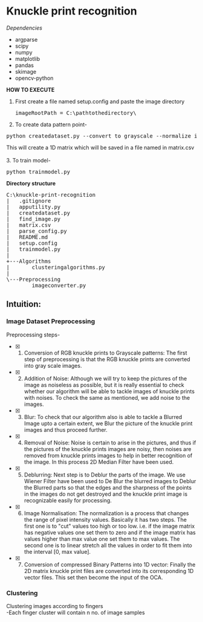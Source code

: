# Knuckle print recognition

*Dependencies*
* argparse
* scipy
* numpy
* matplotlib
* pandas
* skimage
* opencv-python

**HOW TO EXECUTE**
1. First create a file named setup.config and paste the image directory
    <pre>imageRootPath = C:\pathtothedirectory\</pre>
		
2. To create data pattern point-
<pre>python createdataset.py --convert_to_grayscale --normalize_images --de_noise --create_vector --createcsvfile</pre>
 This will create a 1D matrix which will be saved in a file named in matrix.csv
 <br><br>
3. To train model-
<pre>python trainmodel.py</pre>

**Directory structure**
<pre>
C:\knuckle-print-recognition
|   .gitignore
|   apputility.py
|   createdataset.py
|   find_image.py
|   matrix.csv
|   parse_config.py
|   README.md
|   setup.config
|   trainmodel.py
|
+---Algorithms
|       clusteringalgorithms.py
|
\---Preprocessing
        imageconverter.py
</pre>

## Intuition:

### Image Dataset Preprocessing
Preprocessing steps-
- [x] 1. Conversion of RGB knuckle prints to Grayscale patterns: The first step of preprocessing is that the RGB knuckle prints are converted into gray scale images.
- [x] 2. Addition of Noise: Although we will try to keep the pictures of the image as noiseless as possible, but it is really essential to check whether our algorithm will be able to tackle images of knuckle prints with noises. To check the same as mentioned, we add noise to the images.
- [x] 3. Blur: To check that our algorithm also is able to tackle a Blurred Image upto a certain extent, we Blur the picture of the  knuckle print images and thus proceed further.
- [x] 4. Removal of Noise: Noise is certain to arise in the pictures, and thus if the pictures of the  knuckle prints images are noisy, then noises are removed from  knuckle prints images to help in better recognition of the image. In this process 2D Median Filter have been used.
- [x] 5. Deblurring: Next step is to Deblur the parts of the image. We use Wiener Filter have been used to De Blur the blurred images to Deblur the Blurred parts so that the edges and the sharpness of the points in the images do not get destroyed and the knuckle print image is recognizable easily for processing.
- [x] 6. Image Normalisation: The normalization is a process that changes the range of pixel intensity values. Basically it has two steps. The first one is to "cut" values too high or too low. i.e. if the image matrix has negative values one set them to zero and if the image matrix has values higher than max value one set them to max values. The second one is to linear stretch all the values in order to fit them into the interval [0, max value].
- [x] 7. Conversion of compressed Binary Patterns into 1D vector: Finally the 2D matrix knuckle print files are converted into its corresponding 1D vector files.
This set then become the input of the OCA.

### Clustering
Clustering images according to fingers
<br>
-Each finger cluster will contain n no. of image samples
